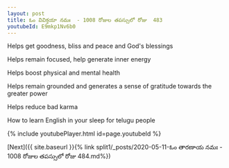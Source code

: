 ```yaml
---
layout: post
title: ఓం వివిక్తయా నమః  - 1008 రోజుల తపస్సులో రోజు  483
youtubeId: E9mkp1Nv6b0
---
```

 
 
Helps get goodness, bliss and peace and God's blessings
 
Helps remain focused, help generate inner energy 
 
Helps boost physical and mental health 
 
Helps remain grounded and generates a sense of gratitude towards the greater power 
 
Helps reduce bad karma
 
How to learn English in your sleep for telugu people
 
 
 
 


{% include youtubePlayer.html id=page.youtubeId %}
 
[Next]({{ site.baseurl }}{% link split1/_posts/2020-05-11-ఓం తారణాయ నమః  - 1008 రోజుల తపస్సులో రోజు  484.md%})
 
